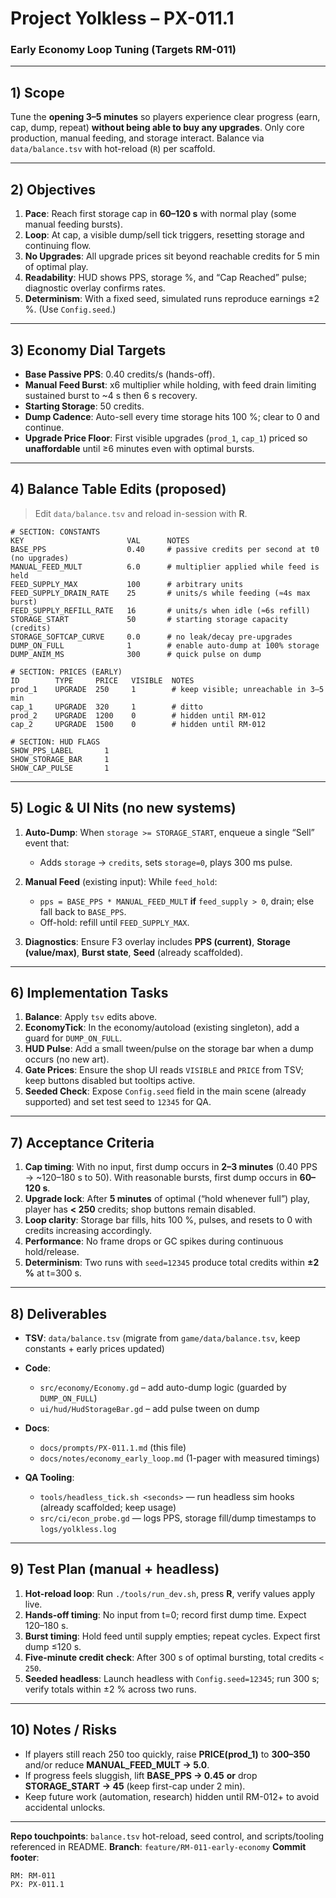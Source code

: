 # Project Yolkless – PX-011.1
### Early Economy Loop Tuning (Targets RM-011)

---

## 1) Scope
Tune the **opening 3–5 minutes** so players experience clear progress (earn, cap, dump, repeat) **without being able to buy any upgrades**.  Only core production, manual feeding, and storage interact.  Balance via `data/balance.tsv` with hot-reload (`R`) per scaffold.

---

## 2) Objectives
1. **Pace**: Reach first storage cap in **60–120 s** with normal play (some manual feeding bursts).
2. **Loop**: At cap, a visible dump/sell tick triggers, resetting storage and continuing flow.
3. **No Upgrades**: All upgrade prices sit beyond reachable credits for 5 min of optimal play.
4. **Readability**: HUD shows PPS, storage %, and “Cap Reached” pulse; diagnostic overlay confirms rates.
5. **Determinism**: With a fixed seed, simulated runs reproduce earnings ±2 %. (Use `Config.seed`.)

---

## 3) Economy Dial Targets
- **Base Passive PPS**: 0.40 credits/s (hands-off).
- **Manual Feed Burst**: x6 multiplier while holding, with feed drain limiting sustained burst to ~4 s then 6 s recovery.
- **Starting Storage**: 50 credits.
- **Dump Cadence**: Auto-sell every time storage hits 100 %; clear to 0 and continue.
- **Upgrade Price Floor**: First visible upgrades (`prod_1`, `cap_1`) priced so **unaffordable** until ≥6 minutes even with optimal bursts.

---

## 4) Balance Table Edits (proposed)
> Edit `data/balance.tsv` and reload in-session with **R**.

```tsv
# SECTION: CONSTANTS
KEY                       VAL      NOTES
BASE_PPS                  0.40     # passive credits per second at t0 (no upgrades)
MANUAL_FEED_MULT          6.0      # multiplier applied while feed is held
FEED_SUPPLY_MAX           100      # arbitrary units
FEED_SUPPLY_DRAIN_RATE    25       # units/s while feeding (≈4s max burst)
FEED_SUPPLY_REFILL_RATE   16       # units/s when idle (≈6s refill)
STORAGE_START             50       # starting storage capacity (credits)
STORAGE_SOFTCAP_CURVE     0.0      # no leak/decay pre-upgrades
DUMP_ON_FULL              1        # enable auto-dump at 100% storage
DUMP_ANIM_MS              300      # quick pulse on dump

# SECTION: PRICES (EARLY)
ID        TYPE     PRICE   VISIBLE  NOTES
prod_1    UPGRADE  250     1        # keep visible; unreachable in 3–5 min
cap_1     UPGRADE  320     1        # ditto
prod_2    UPGRADE  1200    0        # hidden until RM-012
cap_2     UPGRADE  1500    0        # hidden until RM-012

# SECTION: HUD FLAGS
SHOW_PPS_LABEL       1
SHOW_STORAGE_BAR     1
SHOW_CAP_PULSE       1
```

---

## 5) Logic & UI Nits (no new systems)

1. **Auto-Dump**: When `storage >= STORAGE_START`, enqueue a single “Sell” event that:

   * Adds `storage` → `credits`, sets `storage=0`, plays 300 ms pulse.
2. **Manual Feed** (existing input): While `feed_hold`:

   * `pps = BASE_PPS * MANUAL_FEED_MULT` **if** `feed_supply > 0`, drain; else fall back to `BASE_PPS`.
   * Off-hold: refill until `FEED_SUPPLY_MAX`.
3. **Diagnostics**: Ensure F3 overlay includes **PPS (current)**, **Storage (value/max)**, **Burst state**, **Seed** (already scaffolded).

---

## 6) Implementation Tasks

1. **Balance**: Apply `tsv` edits above.
2. **EconomyTick**: In the economy/autoload (existing singleton), add a guard for `DUMP_ON_FULL`.
3. **HUD Pulse**: Add a small tween/pulse on the storage bar when a dump occurs (no new art).
4. **Gate Prices**: Ensure the shop UI reads `VISIBLE` and `PRICE` from TSV; keep buttons disabled but tooltips active.
5. **Seeded Check**: Expose `Config.seed` field in the main scene (already supported) and set test seed to `12345` for QA.

---

## 7) Acceptance Criteria

1. **Cap timing**: With no input, first dump occurs in **2–3 minutes** (0.40 PPS → ~120–180 s to 50).
   With reasonable bursts, first dump occurs in **60–120 s**.
2. **Upgrade lock**: After **5 minutes** of optimal (“hold whenever full”) play, player has **< 250** credits; shop buttons remain disabled.
3. **Loop clarity**: Storage bar fills, hits 100 %, pulses, and resets to 0 with credits increasing accordingly.
4. **Performance**: No frame drops or GC spikes during continuous hold/release.
5. **Determinism**: Two runs with `seed=12345` produce total credits within **±2 %** at t=300 s.

---

## 8) Deliverables

* **TSV**: `data/balance.tsv` (migrate from `game/data/balance.tsv`, keep constants + early prices updated)
* **Code**:

  * `src/economy/Economy.gd` – add auto-dump logic (guarded by `DUMP_ON_FULL`)
  * `ui/hud/HudStorageBar.gd` – add pulse tween on dump
* **Docs**:

  * `docs/prompts/PX-011.1.md` (this file)
  * `docs/notes/economy_early_loop.md` (1-pager with measured timings)
* **QA Tooling**:

  * `tools/headless_tick.sh <seconds>` — run headless sim hooks (already scaffolded; keep usage)
  * `src/ci/econ_probe.gd` — logs PPS, storage fill/dump timestamps to `logs/yolkless.log`

---

## 9) Test Plan (manual + headless)

1. **Hot-reload loop**: Run `./tools/run_dev.sh`, press **R**, verify values apply live.
2. **Hands-off timing**: No input from t=0; record first dump time. Expect 120–180 s.
3. **Burst timing**: Hold feed until supply empties; repeat cycles. Expect first dump ≤120 s.
4. **Five-minute credit check**: After 300 s of optimal bursting, total credits `< 250`.
5. **Seeded headless**: Launch headless with `Config.seed=12345`; run 300 s; verify totals within ±2 % across two runs.

---

## 10) Notes / Risks

* If players still reach 250 too quickly, raise **PRICE(prod_1)** to **300–350** and/or reduce **MANUAL_FEED_MULT → 5.0**.
* If progress feels sluggish, lift **BASE_PPS → 0.45** **or** drop **STORAGE_START → 45** (keep first-cap under 2 min).
* Keep future work (automation, research) hidden until RM-012+ to avoid accidental unlocks.

---

**Repo touchpoints**: `balance.tsv` hot-reload, seed control, and scripts/tooling referenced in README.
**Branch**: `feature/RM-011-early-economy`
**Commit footer**:

```
RM: RM-011
PX: PX-011.1
```
